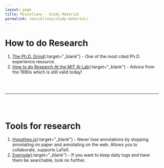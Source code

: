 ```yaml
---
layout: page
title: Miscellany - Study Material
permalink: /miscellany/study-material/
---
```


How to do Research
===
1. [The Ph.D. Grind](http://www.pgbovine.net/PhD-memoir/pguo-PhD-grind.pdf){:target="_blank"} - One of the most cited Ph.D. experience resource.
2. [How to do Research At the MIT AI Lab](https://people.cs.umass.edu/~emery/misc/how-to.pdf){:target="_blank"} - Advice from the 1980s which is still valid today!

<br><br>

- - -

<br><br>


Tools for research
===
1. [Hypothes.is](http://hypothes.is/){:target="_blank"} - Never lose annotations by stopping annotating on paper and annotating on the web. Allows you to collaborate, supports LaTeX.
2. [Evernote](https://evernote.com/){:target="_blank"} - If you want to keep daily logs and have them be searchable, look no further.